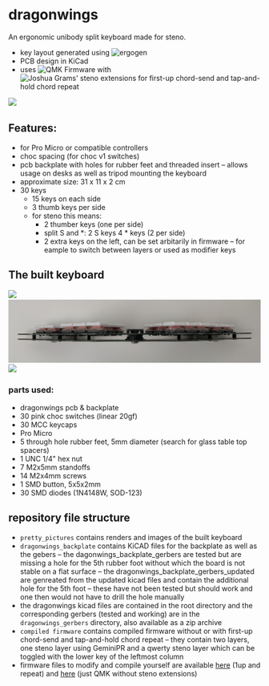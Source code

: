 # dragonwings
An ergonomic unibody split keyboard made for steno.

- key layout generated using ![ergogen](https://github.com/ergogen/ergogen)
- PCB design in KiCad
- uses ![QMK Firmware](https://github.com/qmk/qmk_firmware) with ![Joshua Grams' steno extensions for first-up chord-send and tap-and-hold chord repeat](https://github.com/JoshuaGrams/qmk-steno-extensions)


![](pretty_pictures/perspective.jpg?raw=true)

## Features:
- for Pro Micro or compatible controllers
- choc spacing (for choc v1 switches)
- pcb backplate with holes for rubber feet and threaded insert – allows usage on desks as well as tripod mounting the keyboard
- approximate size: 31 x 11 x 2 cm
- 30 keys
  - 15 keys on each side
  - 3 thumb keys per side
  - for steno this means: 
    - 2 thumber keys (one per side)
    - split S and *: 2 S keys 4 * keys (2 per side)
    - 2 extra keys on the left, can be set arbitarily in firmware – for eample to switch between layers or used as modifier keys


## The built keyboard
![](pretty_pictures/top.jpg?raw=true)
![](pretty_pictures/side.jpg?raw=true)
![](pretty_pictures/back.jpg?raw=true)
### parts used:
- dragonwings pcb & backplate
- 30 pink choc switches (linear 20gf)
- 30 MCC keycaps
- Pro Micro
- 5 through hole rubber feet, 5mm diameter (search for glass table top spacers)
- 1 UNC 1/4" hex nut 
- 7 M2x5mm standoffs
- 14 M2x4mm screws
- 1 SMD button, 5x5x2mm
- 30 SMD diodes (1N4148W, SOD-123)


## repository file structure
- `pretty_pictures` contains renders and images of the built keyboard
- `dragonwings_backplate` contains KiCAD files for the backplate as well as the gebers 
  – the dagonwings_backplate_gerbers are tested but are missing a hole for the 5th rubber foot without which the board is not stable on a flat surface
  – the dragonwings_backplate_gerbers_updated are genreated from the updated kicad files and contain the additional hole for the 5th foot – these have not been tested but should work and one then would not have to drill the hole manually
- the dragonwings kicad files are contained in the root directory and the corresponding gerbers (tested and working) are in the `dragonwings_gerbers` directory, also available as a zip archive
- `compiled firmware` contains compiled firmware without or with first-up chord-send and tap-and-hold chord repeat – they contain two layers, one steno layer using GeminiPR and a qwerty steno layer which can be toggled with the lower key of the leftmost column
- firmware files to modify and compile yourself are available [here](https://github.com/Cl4ryty/qmk-steno-extensions/tree/dragonwings/keyboards/dragonwings) (1up and repeat) and [here](https://github.com/Cl4ryty/qmk_firmware/tree/dragonwings/keyboards/dragonwings) (just QMK without steno extensions)
